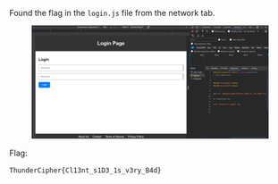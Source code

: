 Found the flag in the `login.js` file from the network tab.

<figure><img src="../src/Web/Easy Login/flag.png"></figure>

Flag:
```
ThunderCipher{Cl13nt_s1D3_1s_v3ry_B4d}
```